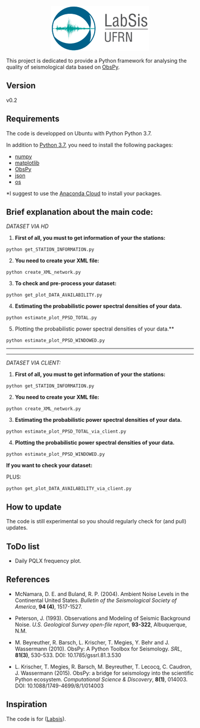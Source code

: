 <p align="center">
  <img src="labsis_logo.png">
</p>

This project is dedicated to provide a Python framework for analysing the quality of
seismological data based on [ObsPy](https://github.com/obspy/obspy/wiki).

Version
---------
v0.2

Requirements
------------
The code is developped on Ubuntu with Python Python 3.7.

In addition to [Python 3.7](https://docs.python.org/3/), you need
to install the following packages: 

- [numpy](http://www.numpy.org/)
- [matplotlib](http://matplotlib.org/)
- [ObsPy](https://github.com/obspy/obspy/wiki)
- [json](https://docs.python.org/3/library/json.html)
- [os](https://docs.python.org/3/library/os.html)

*I suggest to use the [Anaconda Cloud](https://anaconda.org/) to install your packages.


Brief explanation about the main code:
---------------------------------------

*DATASET VIA HD*

1) **First of all, you must to get information of your the stations:**

```
python get_STATION_INFORMATION.py
```

2) **You need to create your XML file:**

```
python create_XML_network.py
```

3) **To check and pre-process your dataset:**

```
python get_plot_DATA_AVAILABILITY.py
```

4) **Estimating the probabilistic power spectral densities of your data.**

```
python estimate_plot_PPSD_TOTAL.py
```

5) Plotting the probabilistic power spectral densities of your data.**

```
python estimate_plot_PPSD_WINDOWED.py
```

---------------------------------------
---------------------------------------

*DATASET VIA CLIENT:*

1) **First of all, you must to get information of your the stations:**

```
python get_STATION_INFORMATION.py
```

2) **You need to create your XML file:**

```
python create_XML_network.py
```

3) **Estimating the probabilistic power spectral densities of your data.**

```
python estimate_plot_PPSD_TOTAL_via_client.py
```

4) **Plotting the probabilistic power spectral densities of your data.**

```
python estimate_plot_PPSD_WINDOWED.py
```

**If you want to check your dataset:**

PLUS: 

```
python get_plot_DATA_AVAILABILITY_via_client.py
```

How to update
-------------
The code is still experimental so you should regularly check for (and pull) updates.

ToDo list
-------------
- Daily PQLX frequency plot.

References
----------

- McNamara, D. E. and Buland, R. P. (2004).
Ambient Noise Levels in the Continental United States.
*Bulletin of the Seismological Society of America*, **94 (4)**, 1517-1527.

- Peterson, J. (1993).
Observations and Modeling of Seismic Background Noise.
*U.S. Geological Survey open-file report*, **93-322**, Albuquerque, N.M.


- M. Beyreuther, R. Barsch, L. Krischer, T. Megies, Y. Behr and J. Wassermann (2010).
ObsPy: A Python Toolbox for Seismology.
*SRL*, **81(3)**, 530-533. DOI: 10.1785/gssrl.81.3.530


- L. Krischer, T. Megies, R. Barsch, M. Beyreuther, T. Lecocq, C. Caudron, J. Wassermann (2015).
ObsPy: a bridge for seismology into the scientific Python ecosystem.
*Computational Science & Discovery*, **8(1)**, 014003. DOI: 10.1088/1749-4699/8/1/014003


Inspiration
----------
The code is for ([Labsis](http://www.labsis.ufrn.br/)). 
